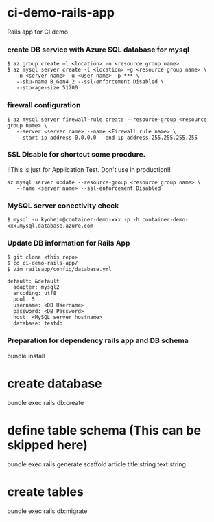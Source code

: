 # ci-demo-rails-app
Rails app for CI demo

### create DB service with Azure SQL database for mysql
```
$ az group create –l <location> -n <resource group name>
$ az mysql server create -l <location> –g <resource group name> \
   -n <server name> -u <user name> -p *** \
   --sku-name B_Gen4_2 --ssl-enforcement Disabled \
   --storage-size 51200
```

### firewall configuration
```
$ az mysql server firewall-rule create --resource-group <resource group name> \
   --server <server name> --name <Firewall rule name> \
   --start-ip-address 0.0.0.0 --end-ip-address 255.255.255.255
```

### SSL Disable for shortcut some procdure. 
!!This is just for Application Test. Don't use in production!!
```
az mysql server update --resource-group <resource group name> \
   --name <server name> --ssl-enforcement Disabled
```

### MySQL server conectivity check
```
$ mysql -u kyoheim@container-demo-xxx -p -h container-demo-xxx.mysql.database.azure.com
```
### Update DB information for Rails App
```
$ git clone <this repo>
$ cd ci-demo-rails-app/
$ vim railsapp/config/database.yml
```

```
default: &default
  adapter: mysql2
  encoding: utf8
  pool: 5
  username: <DB Username>
  password: <DB Password>
  host: <MySQL server hostname>
  database: testdb
```

### Preparation for dependency rails app and DB schema
bundle install 
# create database
bundle exec rails db:create
# define table schema (This can be skipped here)
bundle exec rails generate scaffold article title:string text:string
# create tables
bundle exec rails db:migrate
